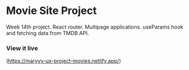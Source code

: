
# Movie Site Project
Week 14th project. React router. Multipage applications. useParams hook and fetching data from TMDB API.


### View it live

(https://maryyy-ux-project-movies.netlify.app/)
